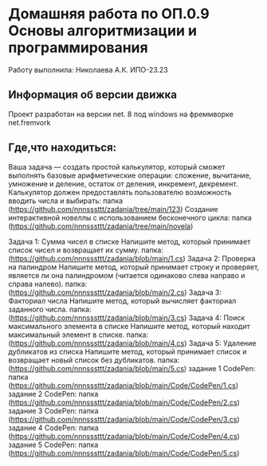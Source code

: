 # Домашняя работа по ОП.0.9 Основы алгоритмизации и программирования
Работу выполнила: Николаева А.К. ИПО-23.23
## Информация об версии движка
Проект разработан на версии net. 8 под windows на фреммворке net.fremvork
## Где,что находиться:
Ваша задача — создать простой калькулятор, который сможет выполнять базовые арифметические операции: сложение, вычитание, умножение и деление, остаток от деления, инкремент, декремент. Калькулятор должен предоставлять пользователю возможность вводить числа и выбирать: папка (https://github.com/nnnsssttt/zadania/tree/main/123)
Создание интерактивной новеллы с использованием бесконечного цикла: папка (https://github.com/nnnsssttt/zadania/tree/main/novela)

Задача 1: Сумма чисел в списке
Напишите метод, который принимает список чисел и возвращает их сумму. папка: (https://github.com/nnnsssttt/zadania/blob/main/1.cs)
Задача 2: Проверка на палиндром
Напишите метод, который принимает строку и проверяет, является ли она палиндромом (читается одинаково слева направо и справа налево). папка: (https://github.com/nnnsssttt/zadania/blob/main/2.cs)
Задача 3: Факториал числа
Напишите метод, который вычисляет факториал заданного числа. папка: (https://github.com/nnnsssttt/zadania/blob/main/3.cs)
Задача 4: Поиск максимального элемента в списке
Напишите метод, который находит максимальный элемент в списке. папка: (https://github.com/nnnsssttt/zadania/blob/main/4.cs)
Задача 5: Удаление дубликатов из списка
Напишите метод, который принимает список и возвращает новый список без дубликатов. папка: (https://github.com/nnnsssttt/zadania/blob/main/5.cs)
задание 1 CodePen: папка (https://github.com/nnnsssttt/zadania/blob/main/Code/CodePen/1.cs)
задание 2 CodePen: папка (https://github.com/nnnsssttt/zadania/blob/main/Code/CodePen/2.cs)
задание 3 CodePen: папка (https://github.com/nnnsssttt/zadania/blob/main/Code/CodePen/3.cs)
задание 4 CodePen: папка (https://github.com/nnnsssttt/zadania/blob/main/Code/CodePen/4.cs)
задание 5 CodePen: папка (https://github.com/nnnsssttt/zadania/blob/main/Code/CodePen/5.cs)
